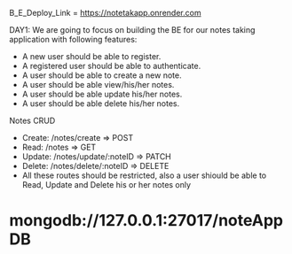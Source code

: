 
B_E_Deploy_Link = https://notetakapp.onrender.com

DAY1: We are going to focus on building the BE for our notes taking application with following features:
- A new user should be able to register.
- A registered user should be able to authenticate.
- A user should be able to create a new note.
- A user should be able view/his/her notes.
- A user should be able update his/her notes.
- A user should be able delete his/her notes.


Notes CRUD
- Create: /notes/create ⇒ POST
- Read: /notes ⇒ GET
- Update: /notes/update/:noteID ⇒ PATCH
- Delete: /notes/delete/:noteID ⇒ DELETE
- All these routes should be restricted, also a user shiould be able to Read, Update and Delete his or her notes only




# mongodb://127.0.0.1:27017/noteAppDB

